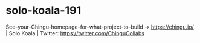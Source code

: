 # solo-koala-191
See-your-Chingu-homepage-for-what-project-to-build -> https://chingu.io/ | Solo Koala | Twitter: https://twitter.com/ChinguCollabs
